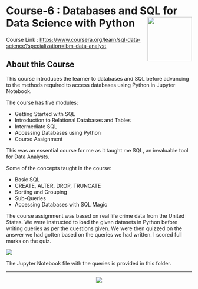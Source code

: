 # Course-6 : Databases and SQL for Data Science with Python <img src="https://raw.githubusercontent.com/roshangrewal/IBM-Data-Science-Professional-Certification/master/IBM-Banner.png" align="right" width="120" />

Course Link : https://www.coursera.org/learn/sql-data-science?specialization=ibm-data-analyst

## About this Course
This course introduces the learner to databases and SQL before advancing to the methods required to access databases using Python in Jupyter Notebook.

The course has five modules:
-	Getting Started with SQL
-	Introduction to Relational Databases and Tables
-	Intermediate SQL
-	Accessing Databases using Python
-	Course Assignment

This was an essential course for me as it taught me SQL, an invaluable tool for Data Analysts.

Some of the concepts taught in the course:
-	Basic SQL
-	CREATE, ALTER, DROP, TRUNCATE
-	Sorting and Grouping
-	Sub-Queries
-	Accessing Databases with SQL Magic
  
The course assignment was based on real life crime data from the United States. We were instructed to load the given datasets in Python before writing queries as per the questions given. We were then quizzed on the answer we had gotten based on the queries we had written. I scored full marks on the quiz.

<img src="/Course-6 : Databases and SQL for Data Science with Python/IBM_DatabasesAndSQL_FInalQuiz.jpeg">

The Jupyter Notebook file with the queries is provided in this folder.

---

<p align="center">
<img src="/Course-6 : Databases and SQL for Data Science with Python/IBM_DatabasesAndSQL_Certificate.png" >
